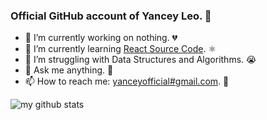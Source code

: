 ### Official GitHub account of Yancey Leo. 👋

- 🔭  I’m currently working on nothing. 💔
- 🌱  I’m currently learning [React Source Code](https://github.com/facebook/react). ⚛️
- 🤔  I’m struggling with Data Structures and Algorithms. 😭
- 💬  Ask me anything. 🤗
- 📫  How to reach me: [yanceyofficial#gmail.com](mailto:yanceyofficial@gmail.com). 📧

![my github stats](https://github-readme-stats.vercel.app/api?username=YanceyOfficial&show_icons=true&hide_border=true)
